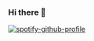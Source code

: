 ### Hi there 👋

[![spotify-github-profile](https://spotify-github-profile.vercel.app/api/view?uid=6k9c4v9t45csrm26wj1vyvg0n&cover_image=true)](https://github.com/kittinan/spotify-github-profile)

<!--
**kunal15145/kunal15145** is a ✨ _special_ ✨ repository because its `README.md` (this file) appears on your GitHub profile.

Here are some ideas to get you started:

- 🔭 I’m currently working on ...
- 🌱 I’m currently learning ...
- 👯 I’m looking to collaborate on ...
- 🤔 I’m looking for help with ...
- 💬 Ask me about ...
- 📫 How to reach me: ...
- 😄 Pronouns: ...
- ⚡ Fun fact: ...
-->
